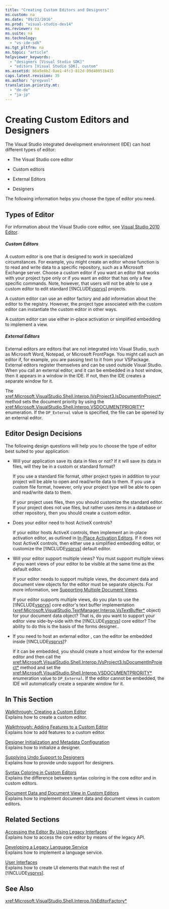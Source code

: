 ```yaml
---
title: "Creating Custom Editors and Designers"
ms.custom: na
ms.date: "09/22/2016"
ms.prod: "visual-studio-dev14"
ms.reviewer: na
ms.suite: na
ms.technology: 
  - "vs-ide-sdk"
ms.tgt_pltfrm: na
ms.topic: "article"
helpviewer_keywords: 
  - "designers [Visual Studio SDK]"
  - "editors [Visual Studio SDK], custom"
ms.assetid: b6a5e8b2-0ae1-4fc3-812d-09d40051b435
caps.latest.revision: 35
ms.author: "gregvanl"
translation.priority.mt: 
  - "de-de"
  - "ja-jp"
---
```

# Creating Custom Editors and Designers
The Visual Studio integrated development environment (IDE) can host different types of editor:  
  
-   The Visual Studio core editor  
  
-   Custom editors  
  
-   External Editors  
  
-   Designers  
  
 The following information helps you choose the type of editor you need.  
  
## Types of Editor  
 For information about the Visual Studio core editor, see [Visual Studio 2010 Editor](../VS_csharp/extending-the-editor-and-language-services.md).  
  
##### Custom Editors  
 A custom editor is one that is designed to work in specialized circumstances. For example, you might create an editor whose function is to read and write data to a specific repository, such as a Microsoft Exchange server. Choose a custom editor if you want an editor that works with your project type only or if you want an editor that has only a few specific commands. Note, however, that users will not be able to use a custom editor to edit standard [!INCLUDE[vsprvs](../VS_csharp/includes/vsprvs_md.md)] projects.  
  
 A custom editor can use an editor factory and add information about the editor to the registry. However, the project type associated with the custom editor can instantiate the custom editor in other ways.  
  
 A custom editor can use either in-place activation or simplified embedding to implement a view.  
  
##### External Editors  
 External editors are editors that are not integrated into Visual Studio, such as Microsoft Word, Notepad, or Microsoft FrontPage. You might call such an editor if, for example, you are passing text to it from your VSPackage. External editors register themselves and can be used outside Visual Studio. When you call an external editor, and it can be embedded in a host window, then it appears in a window in the IDE. If not, then the IDE creates a separate window for it.  
  
 The <xref:Microsoft.VisualStudio.Shell.Interop.IVsProject3.IsDocumentInProject*> method sets the document priority by using the <xref:Microsoft.VisualStudio.Shell.Interop.VSDOCUMENTPRIORITY*> enumeration. If the `DP_External` value is specified, the file can be opened by an external editor.  
  
## Editor Design Decisions  
 The following design questions will help you to choose the type of editor best suited to your application:  
  
-   Will your application save its data in files or not? If it will save its data in files, will they be in a custom or standard format?  
  
     If you use a standard file format, other project types in addition to your project will be able to open and read/write data to them. If you use a custom file format, however, only your project type will be able to open and read/write data to them.  
  
     If your project uses files, then you should customize the standard editor. If your project does not use files, but rather uses items in a database or other repository, then you should create a custom editor.  
  
-   Does your editor need to host ActiveX controls?  
  
     If your editor hosts ActiveX controls, then implement an in-place activation editor, as outlined in [In-Place Activation Editors](../Topic/In-Place%20Activation.md). If it does not host ActiveX controls, then either use a simplified embedding editor, or customize the [!INCLUDE[vsprvs](../VS_csharp/includes/vsprvs_md.md)] default editor.  
  
-   Will your editor support multiple views? You must support multiple views if you want views of your editor to be visible at the same time as the default editor.  
  
     If your editor needs to support multiple views, the document data and document view objects for the editor must be separate objects. For more information, see [Supporting Multiple Document Views](../VS_csharp/supporting-multiple-document-views.md).  
  
     If your editor supports multiple views, do you plan to use the [!INCLUDE[vsprvs](../VS_csharp/includes/vsprvs_md.md)] core editor's text buffer implementation (<xref:Microsoft.VisualStudio.TextManager.Interop.VsTextBuffer*> object) for your document data object? That is, do you want to support your editor view side-by-side with the [!INCLUDE[vsprvs](../VS_csharp/includes/vsprvs_md.md)] core editor? The ability to do this is the basis of the forms designer..  
  
-   If you need to host an external editor , can the editor be embedded inside [!INCLUDE[vsprvs](../VS_csharp/includes/vsprvs_md.md)]?  
  
     If it can be embedded, you should create a host window for the external editor and then call the <xref:Microsoft.VisualStudio.Shell.Interop.IVsProject3.IsDocumentInProject*> method and set the <xref:Microsoft.VisualStudio.Shell.Interop.VSDOCUMENTPRIORITY*> enumeration value to `DP_External`. If the editor cannot be embedded, the IDE will automatically create a separate window for it.  
  
## In This Section  
 [Walkthrough: Creating a Custom Editor](../VS_csharp/walkthrough--creating-a-custom-editor.md)  
 Explains how to create a custom editor.  
  
 [Walkthrough: Adding Features to a Custom Editor](../VS_csharp/walkthrough--adding-features-to-a-custom-editor.md)  
 Explains how to add features to a custom editor.  
  
 [Designer Initialization and Metadata Configuration](../VS_csharp/designer-initialization-and-metadata-configuration.md)  
 Explains how to initialize a designer.  
  
 [Supplying Undo Support to Designers](../VS_csharp/supplying-undo-support-to-designers.md)  
 Explains how to provide undo support for designers.  
  
 [Syntax Coloring in Custom Editors](../VS_csharp/syntax-coloring-in-custom-editors.md)  
 Explains the difference between syntax coloring in the core editor and in custom editors.  
  
 [Document Data and Document View in Custom Editors](../VS_csharp/document-data-and-document-view-in-custom-editors.md)  
 Explains how to implement document data and document views in custom editors.  
  
## Related Sections  
 [Accessing the Editor By Using Legacy Interfaces](../VS_csharp/legacy-interfaces-in-the-editor.md)  
 Explains how to access the core editor by means of the legacy API.  
  
 [Developing a Legacy Language Service](../VS_csharp/developing-a-legacy-language-service.md)  
 Explains how to implement a language service.  
  
 [User Interfaces](../VS_csharp/extending-other-parts-of-visual-studio.md)  
 Explains how to create UI elements that match the rest of [!INCLUDE[vsprvs](../VS_csharp/includes/vsprvs_md.md)].  
  
## See Also  
 <xref:Microsoft.VisualStudio.Shell.Interop.IVsEditorFactory*>